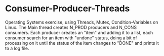 # Consumer-Producer-Threads
Operating Systems exercise, using Threads, Mutex, Condition-Variables on Linux. 
The Main thread creates N_PROD producers and N_CONS consumers. Each producer creates an "item" and adding it to a list, each consumer search for an item with "undone" status, doing a bit of processing on it until the status of the item changes to "DONE" and prints it to a log file.
